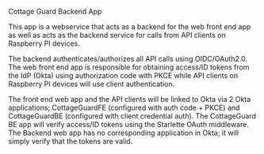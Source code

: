 Cottage Guard Backend App

This app is a webservice that acts as a backend for the web front end app as well as acts as the backend service for calls from API clients on Raspberry PI devices.

The backend authenticates/authorizes all API calls using OIDC/OAuth2.0. The web front end app is responsible for obtaining access/ID tokens from the IdP (Okta) using authorization code with PKCE while API clients on Raspberry PI devices will use client authentication.

The front end web app and the API clients will be linked to Okta via 2 Okta applications; CottageGuardFE (configured with auth code + PKCE) and CottageGuardBE (configured with client credential auth). The CottageGuard BE app will verify access/ID tokens using the Starlette OAuth middleware. The Backend web app has no corresponding application in Okta; it will simply verify that the tokens are valid.